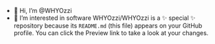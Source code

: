 - 👋 Hi, I’m @WHYOzzi
- 👀 I’m interested in software
WHYOzzi/WHYOzzi is a ✨ special ✨ repository because its `README.md` (this file) appears on your GitHub profile.
You can click the Preview link to take a look at your changes.
